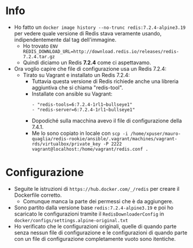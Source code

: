 # Info
* Ho fatto un `docker image history --no-trunc redis:7.2.4-alpine3.19` per vedere quale versione di Redis stava veramente usando, indipendentemente dal tag dell'immagine.
  * Ho trovato `ENV REDIS_DOWNLOAD_URL=http://download.redis.io/releases/redis-7.2.4.tar.gz`
  * Quindi diciamo un Redis __7.2.4__ come ci aspettavamo.
* Ora voglio capire che file di configurazione usa un Redis 7.2.4:
  * Tirato su Vagrant e installato un Redis 7.2.4: 
    * Tuttavia questa versione di Redis richiede anche una libreria aggiuntiva che si chiama "redis-tool".
    * Installate con ansible su Vagrant:
      ```
      - "redis-tools=6:7.2.4-1rl1~bullseye1"
      - "redis-server=6:7.2.4-1rl1~bullseye1"
      ``` 
    * Dopodiché sulla macchina avevo il file di configurazione della 7.4.1.
    * Me lo sono copiato in locale con `scp -i /home/xpuser/mauro-quaglia/redis-rookie/ansible/.vagrant/machines/vagrant-rds/virtualbox/private_key -P 2222 vagrant@localhost:/home/vagrant/redis.conf .`

# Configurazione
* Seguite le istruzioni di `https://hub.docker.com/_/redis` per creare il Dockerfile corretto.
  * Comunque manca la parte dei permessi che è da aggiungere.
* Sono partito dalla versione base `redis:7.2.4-alpine3.19` e poi ho scaricato le configurazioni tramite il `RedisDownloaderConfig` in `docker/configs/settings.alpine-original.txt`
* Ho verificato che le configurazioni originali, quelle di quando parte senza nessun file di configurazione e le configurazioni di quando parte con un file di configurazione completamente vuoto sono itentiche. 

